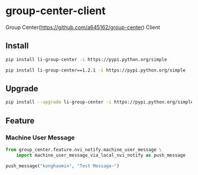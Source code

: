 # group-center-client

Group Center(https://github.com/a645162/group-center) Client

## Install

```bash
pip install li-group-center -i https://pypi.python.org/simple
```

```bash
pip install li-group-center==1.2.1 -i https://pypi.python.org/simple
```

## Upgrade

```bash
pip install --upgrade li-group-center -i https://pypi.python.org/simple
```

## Feature

### Machine User Message

```python
from group_center.feature.nvi_notify.machine_user_message \
    import machine_user_message_via_local_nvi_notify as push_message

push_message("konghaomin", "Test Message~")
```
